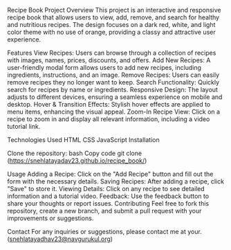 Recipe Book Project
Overview
This project is an interactive and responsive recipe book that allows users to view, add, remove, and search for healthy and nutritious recipes. 
The design focuses on a dark red, white, and light color theme with no use of orange, providing a classy and attractive user experience.

Features
View Recipes: Users can browse through a collection of recipes with images, names, prices, discounts, and offers.
Add New Recipes: A user-friendly modal form allows users to add new recipes, including ingredients, instructions, and an image.
Remove Recipes: Users can easily remove recipes they no longer want to keep.
Search Functionality: Quickly search for recipes by name or ingredients.
Responsive Design: The layout adjusts to different devices, ensuring a seamless experience on mobile and desktop.
Hover & Transition Effects: Stylish hover effects are applied to menu items, enhancing the visual appeal.
Zoom-In Recipe View: Click on a recipe to zoom in and display all relevant information, including a video tutorial link.

Technologies Used
HTML
CSS
JavaScript
Installation

Clone the repository:
bash
Copy code
git clone (https://snehlatayadav23.github.io/recipe_book/)


Usage
Adding a Recipe: Click on the "Add Recipe" button and fill out the form with the necessary details.
Saving Recipes: After adding a recipe, click "Save" to store it.
Viewing Details: Click on any recipe to see detailed information and a tutorial video.
Feedback: Use the feedback button to share your thoughts or report issues.
Contributing
Feel free to fork this repository, create a new branch, and submit a pull request with your improvements or suggestions.

Contact
For any inquiries or suggestions, please contact me at your. (snehlatayadhav23@navgurukul.org)
